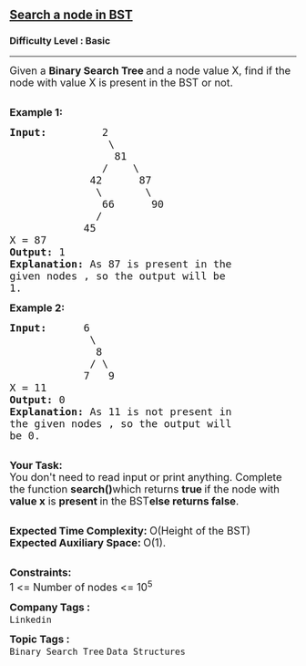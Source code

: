 <h2><a href="https://www.geeksforgeeks.org/problems/search-a-node-in-bst/1?page=1&category=Graph,Binary%20Search%20Tree,DFS,BFS,Backtracking,Heap&sortBy=submissions">Search a node in BST</a></h2><h3>Difficulty Level : Basic</h3><hr><div class="problems_problem_content__Xm_eO"><p><span style="font-size:18px">Given a <strong>Binary Search Tree </strong>and a node value X, find if the node with value X is present in the BST or not.</span></p>

<p><br>
<span style="font-size:18px"><strong>Example 1:</strong></span></p>

<pre><span style="font-size:18px"><strong>Input:</strong>         2
                \
&nbsp;                81 
&nbsp;              /    \ 
&nbsp;            42      87 
&nbsp;             \       \ 
&nbsp;              66      90 
&nbsp;             / 
&nbsp;           45
X = 87
<strong>Output: </strong>1
<strong>Explanation: </strong>As 87 is present in the
given nodes , so the output will be
1.</span></pre>

<p><span style="font-size:18px"><strong>Example 2:</strong></span></p>

<pre><span style="font-size:18px"><strong>Input:</strong>      6
&nbsp;            \ 
&nbsp;             8 
&nbsp;            / \ 
&nbsp;           7   9
X = 11
<strong>Output: </strong>0
<strong>Explanation: </strong>As 11 is not present in 
the given nodes , so the output will
be 0.</span></pre>

<p><br>
<span style="font-size:18px"><strong>Your Task:</strong><br>
You don't need to read input or print anything. Complete the function <strong>search()</strong>which returns <strong>true </strong>if the node with <strong>value x</strong> is <strong>present </strong>in the BST<strong>else returns false</strong>.</span></p>

<p><br>
<span style="font-size:18px"><strong>Expected Time Complexity:&nbsp;</strong>O(Height of the BST)<br>
<strong>Expected Auxiliary Space:&nbsp;</strong>O(1).</span></p>

<p><br>
<span style="font-size:18px"><strong>Constraints:</strong><br>
1 &lt;= Number of nodes &lt;= 10<sup>5</sup></span></p>
</div><p><span style=font-size:18px><strong>Company Tags : </strong><br><code>Linkedin</code>&nbsp;<br><p><span style=font-size:18px><strong>Topic Tags : </strong><br><code>Binary Search Tree</code>&nbsp;<code>Data Structures</code>&nbsp;